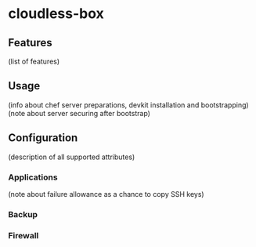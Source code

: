 # cloudless-box

## Features

(list of features)

## Usage

(info about chef server preparations, devkit installation and bootstrapping)
(note about server securing after bootstrap)

## Configuration

(description of all supported attributes)

### Applications

(note about failure allowance as a chance to copy SSH keys)

### Backup

### Firewall

